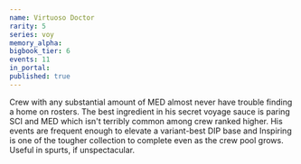 ```yaml
---
name: Virtuoso Doctor
rarity: 5
series: voy
memory_alpha:
bigbook_tier: 6
events: 11
in_portal:
published: true
---
```


Crew with any substantial amount of MED almost never have trouble finding a home on rosters. The best ingredient in his secret voyage sauce is paring SCI and MED which isn't terribly common among crew ranked higher. His events are frequent enough to elevate a variant-best DIP base and Inspiring is one of the tougher collection to complete even as the crew pool grows. Useful in spurts, if unspectacular.
